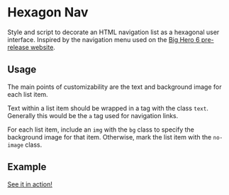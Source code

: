 # Hexagon Nav

Style and script to decorate an HTML navigation list as a hexagonal user interface. Inspired by the navigation menu used on the [Big Hero 6 pre-release website](http://watsondg.com/dev_public/big-hero-6/).

## Usage

The main points of customizability are the text and background image for each list item. 

Text within a list item should be wrapped in a tag with the class `text`. Generally this would be the `a` tag used for navigation links.

For each list item, include an `img` with the `bg` class to specify the background image for that item. Otherwise, mark the list item with the `no-image` class.

## Example

[See it in action!](https://soandrew.github.io/hexagon-nav)
